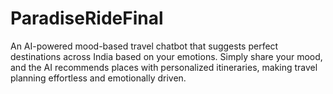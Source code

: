 # ParadiseRideFinal
An AI-powered mood-based travel chatbot that suggests perfect destinations across India based on your emotions. Simply share your mood, and the AI recommends places with personalized itineraries, making travel planning effortless and emotionally driven.
